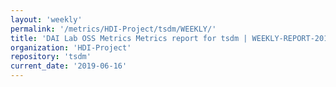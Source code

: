 ```yaml
---
layout: 'weekly'
permalink: '/metrics/HDI-Project/tsdm/WEEKLY/'
title: 'DAI Lab OSS Metrics Metrics report for tsdm | WEEKLY-REPORT-2019-06-16'
organization: 'HDI-Project'
repository: 'tsdm'
current_date: '2019-06-16'
---
```

